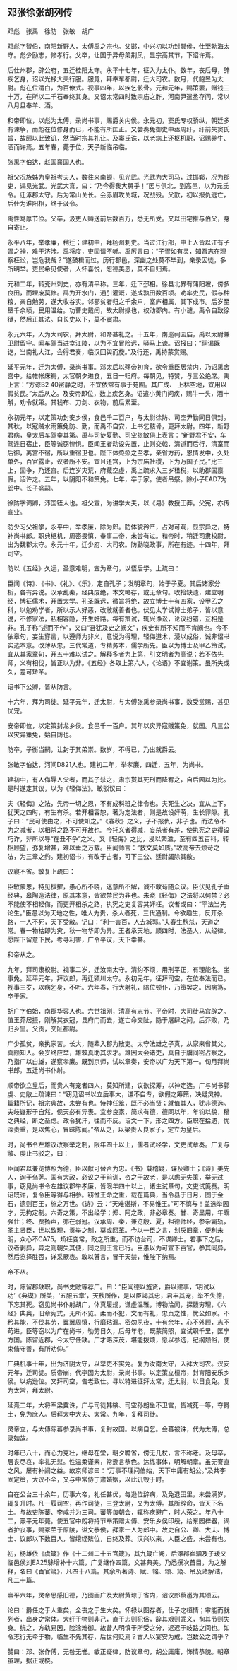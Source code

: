 ## 邓张徐张胡列传


邓彪　张禹　徐防　张敏　胡广

邓彪字智伯，南阳新野人，太傅禹之宗也。父邯，中兴初以功封鄳侯，仕至勃海太守。彪少励志，修孝行。父卒，让国于异母弟荆凤，显宗高其节，下诏许焉。

后仕州郡，辟公府，五迁桂阳太守。永平十七年，征入为太仆。数年，丧后母，辞疾乞身，诏以光禄大夫行服。服竟，拜奉车都尉，迁大司农。数月，代鲍昱为太尉。彪在位清白，为百僚式。视事四年，以疾乞骸骨。元和元年，赐策罢，赠钱三十万，在所以二千石奉终其身。又诏太常四时致宗庙之胙，河南尹遣丞存问，常以八月旦奉羊、酒。

和帝即位，以彪为太傅，录尚书事，赐爵关内侯。永元初，窦氏专权骄纵，朝廷多有谏争，而彪在位修身而已，不能有所匡正。又尝奏免御史中丞周纡，纡前失窦氏旨，故颇以此致讥，然当时宗其礼让。及窦氏诛，以老病上还枢机职，诏赐养牛、酒而许焉。五年春，薨于位，天子新临吊临。

张禹字伯达，赵国襄国人也。

祖父况族姊为皇祖考夫人，数往来南顿，见光武。光武为大司马，过邯郸，况为郡吏，谒见光武。光武大喜，曰：“乃今得我大舅乎！”因与俱北，到高邑，以为元氏令。迁涿郡太守。后为常山关长。会赤眉攻关城，况战殁。父歆，初以报仇逃亡，后仕为淮阳相，终于汲令。

禹性笃厚节俭。父卒，汲吏人赙送前后数百万，悉无所受。又以田宅推与伯父，身自寄止。

永平八年，举孝廉，稍迁；建初中，拜杨州刺史。当过江行部，中上人皆以江有子胥之神，难于济涉。禹将度，吏固请不听。禹厉言曰：“子胥如有灵，知吾志在理察枉讼，岂危我哉？”遂鼓楫而过。历行郡邑，深幽之处莫不毕到，亲录囚徒，多所明举。吏民希见使者，人怀喜悦，怨德美恶，莫不自归焉。

元和二年，转兗州刺史，亦有清平称。三年，迁下邳相。徐县北界有蒲阳坡，傍多良田，而堙废莫修。禹为开水门，通引灌溉，遂成孰田数百顷。劝率吏民，假与种粮，亲自勉劳，遂大收谷实。邻郡贫者归之千余户，室庐相属，其下成市。后岁至垦千余顷，民用温给。功曹史戴闰，故太尉掾也，权动郡内。有小谴，禹令自致徐狱，然后正其法。自长史以下，莫不震肃。

永元六年，入为大司农，拜太尉，和帝甚礼之。十五年，南巡祠园庙，禹以太尉兼卫尉留守。闻车驾当进幸江陵，以为不宜冒险远，驿马上谏。诏报曰：“祠谒既讫，当南礼大江，会得君奏，临汉回舆而旋。”及行还，禹持蒙赏赐。

延平元年，迁为太傅，录尚书事。邓太后以殇帝初育，欲令重臣居禁内，乃诏禹舍宫中。给帷帐床褥，太官朝夕进食，五日一归府。每朝见，特赞，与三公绝席。禹上言：“方谅B2 40密静之时，不宜依常有事于苑囿。其广成、 上林空地，宜用以假贫民。”太后从之。及安帝即位，数上疾乞身。诏遣小黄门问疾，赐牛一头，酒十斛，劝令就第。其钱布、刀剑、衣物，前后累至。

永初元年，以定策功封安乡侯，食邑千二百户，与太尉徐防、司空尹勤同日俱封。其秋，以寇贼水雨策免防、勤，而禹不自安，上书乞骸骨，更拜太尉。四年，新野君病，皇太后车驾幸其第。禹与司徒夏勤、司空张敏俱上表言：“新野君不安，车驾连日宿止，臣等诚窃惶惧。臣闻王者动设先置，止则交戟，清道而后行，清室而后御，离宫不宿，所以重宿卫也。陛下体烝烝之至孝，亲省方药，恩情发中，久处单外，百官露止，议者所不安。宜且还宫，上为宗庙社稷，下为万国子民。”比三上，固争，乃还宫。后连岁灾荒，府藏空虚，禹上疏求入三岁租税，以助郡国禀假。诏许之。五年，以阴阳不和策免。七年，卒于家。使者吊祭。除小子EAD7为郎中。长子盛嗣。

徐防字谒卿，沛国铚人也。祖父宣，为讲学大夫，以《易》教授王莽。父宪，亦传宣业。

防少习父祖学，永平中，举孝廉，除为郎。防体貌矜严，占对可观，显宗异之，特补尚书郎。职典枢机，周密畏慎，奉事二帝，未尝有过。和帝时，稍迁司隶校尉，出为魏郡太守。永元十年，迁少府、大司农。防勤晓政事，所在有迹。十四年，拜司空。

防以《五经》久远，圣意难明，宜为章句，以悟后学。上疏曰：

臣闻《诗》、《书》、《礼》、《乐》，定自孔子；发明章句，始于子夏。其后诸家分析，各有异说。汉承乱秦，经典废绝，本文略存，或无章句。收拾缺遗，建立明经，博征儒术，开置太学。孔圣既远，微旨将绝，故立博士十有四家，设甲乙之科，以勉劝学者，所以示人好恶，改敝就善者也。伏见太学试博士弟子，皆以意说，不修家法，私相容隐，开生奸路。每有策试，辄兴诤讼，论议纷错，互相是非。孔子称“述而不作”，又曰“吾犹及史之阙文”，疾史有所不知而不肯阙也。今不依章句，妄生穿凿，以遵师为非义，意说为得理，轻侮道术，浸以成俗，诚非诏书实选本意。改薄从忠，三代常道，专精务本，儒学所先。臣以为博士及甲乙策试，宜从其家章句，开五十难以试之。解释多者为上第，引文明者为高说：若不依先师，义有相伐，皆正以为非。《五经》各取上第六人，《论语》不宜谢策。虽所失或久，差可矫革。

诏书下公卿，皆从防言。

十六年，拜为司徒。延平元年，迁太尉，与太傅张禹参录尚书事，数受赏赐，甚见优宠。

安帝即位，以定策封龙乡侯。食邑千一百户。其年以灾异寇贼策免，就国。凡三公以灾异策免，始自防也。

防卒，子衡当嗣，让封于其弟崇。数岁，不得已，乃出就爵云。

张敏字伯达，河间D821人也。建初二年，举孝廉，四迁，五年，为尚书。

建初中，有人侮辱人父者，而其子杀之，肃宗贳其死刑而降宥之，自后因以为比。是时遂定其议，以为《轻侮法》。敏驳议曰：

夫《轻侮》之法，先帝一切之恩，不有成科班之律令也。夫死生之决，宜从上下，犹天之四时，有生有杀。若开相容恕，著为定法者，则是故设奸萌，生长罪隙。孔子曰：“民可使由之，不可使知之。”《春秋》之义，子不报仇，非子也。而法令不为之减者，以相杀之路不可开故也。今托义者得减，妄杀者有差，使执宪之吏得设巧诈，非所以导“在丑不争”之义。又《轻侮》之比，浸以繁滋，至有四五百科，转相顾望，弥复增甚，难以垂之万载。臣闻师言：“救文莫如质。”故高帝去烦苛之法，为三章之约。建初诏书，有改于古者，可下三公、廷尉蠲除其敝。

议寝不省。敏复上疏曰：

臣敏蒙恩，特见拔擢，愚心所不晓，迷意所不解，诚不敢苟随众议。臣伏见孔子垂经典，皋陶造法律，原其本意，皆欲禁民为非也。未晓《轻侮》之法将以何禁？必不能使不相轻侮，而更开相杀之路，执宪之吏复容其奸枉。议者或曰：“平法当先论生。”臣愚以为天地之性，唯人为贵，杀人者死，三代通制。今欲趣生，反开杀路，一人不死，天下受敝。记曰：“利一害百，人去城郭。”夫春生秋杀，天道之常。春一物枯即为灾，秋一物华即为异。王者承天地，顺四时，法圣人，从经律。愿陛下留意下民，考寻利害，广令平议，天下幸甚。

和帝从之。

九年，拜司隶校尉。视事二岁，迁汝南太守。清约不烦，用刑平正，有理能名。坐事免。延平元年，拜议郎，再迁颍川太守。永初元年，征拜司空，在位奉法而已。视事三岁，以病乞身，不听。六年春，行大射礼，陪位顿仆，乃策罢之。因病笃，卒于家。

胡广字伯始，南郡华容人也。六世祖刚，清高有志节。平帝时，大司徒马宫辟之。值王莽居摄，刚解其衣冠，县府门而去，遂亡命交阯，隐于屠肆之间。后莽败，乃归乡里。父贡，交阯都尉。

广少孤贫，亲执家苦。长大，随辈入郡为散吏。太守法雄之子真，从家来省其父。真颇知人。会岁终应举，雄敕真助其求才。雄因大会诸吏，真自于牖间密占察之，乃指广以白雄，遂察孝廉。既到京师，试以章奏，安帝以广为天下第一。旬月拜尚书郎，五迁尚书仆射。

顺帝欲立皇后，而贵人有宠者四人，莫知所建，议欲探筹，以神定选。广与尚书郭虔、史敞上疏谏曰：“窃见诏书以立后事大，谦不自专，欲假之筹策，决疑灵神。篇籍所记，祖宗典故，未尝有也。恃神任筮，既不必当贤；就值其人，犹非德选。夫岐嶷形于自然，伣天必有异表。宜参良家，简求有德，德同以年，年钧以貌，稽之典经，断之圣虑。政令犹汗，往而不反。诏文一下，形之四方。臣职在拾遗，忧深责重，是以焦心，冒昧陈闻。”帝从之，以梁贵人良家子，定立为皇后。

时，尚书令左雄议改察举之制，限年四十以上，儒者试经学，文吏试章奏。广复与敞、虔止书驳之，曰：

臣闻君以兼览博照为德，臣以献可替否为忠。《书》载稽疑，谋及卿士；《诗》美先人，询于刍荛。国有大政，必议之于前训，咨之于故老，是以虑无失策，举无过事，窃见尚书令左雄议郡举孝廉，皆限年四十以上，诸生试章句，文吏试笺奏。明诏既许，复令臣等得与相参。窃惟王命之重，载在篇典，当令县于日月，固于金石，遗则百王，施之万世。《诗》云：“天难谌斯，不易惟王。”可不慎与！盖选举因才，无拘定制。六奇之策，不出经学；郑、阿之政，非必章奏。甘、奇显用，年乖强仕；终、贾扬声，亦在弱冠。汉承周、秦，兼览殷、夏，祖德师经，参杂霸轨，圣主贤臣，世以致理，贡举之制，莫或回革。今以一臣之言，划戾旧章，便利未明，众心不CA75。矫枉变常，政之所重，而不访台司，不谋卿士。若事下之后，议者剥异，异之则朝失其便，同之则王言已行。臣愚以为可宣下百官，参其同异，然后览择胜否，详采厥衷。敢以瞽言，冒干天禁，惟陛下纳焉。

帝不从。

时，陈留郡缺职，尚书史敞等荐广。曰：“臣闻德以旌贤，爵以建事，‘明试以功’《典谟》所美，‘五服五章’，天秩所作，是以臣竭其忠，君丰其宠，举不失德，下忘其死。窃见尚书仆射胡广，体真履规，谦虚温雅，博物洽闻，探赜穷理，《六经》典奥，旧章宪式，无所不览。柔而不犯，文而有礼，忠贞之性，忧公如家。不矜其能，不伐其劳，翼翼周慎，行靡玷漏。密勿夙夜，十有余年，心不外顾，志不苟进。臣等窃以为广在尚书，劬劳日久，后母年老，既蒙简照，宜试职千里，匡宁方国。陈留近郡，今太守任缺。广才略深茂，堪能拨烦，愿以参选，纪纲颓俗，使束脩守善，有所劝仰。”

广典机事十年，出为济阴太守，以举吏不实免。复为汝南太守，入拜大司农。汉安元年，迁司徒。质帝崩，代李固为太尉，录尚书事。以定策立桓帝，封育阳安乐乡侯。以病逊位。又拜司空，告老致仕。寻以特进征拜太常，迁太尉，以日食免。复为太常，拜太尉。

延熹二年，大将军梁冀诛，广与司徒韩縯、司空孙朗坐不卫宫，皆减死一等，夺爵土，免为庶人。后拜太中大夫、太常。九年，复拜司徒。

灵帝立，与太傅陈蕃参录尚书事，复封故国。以病自乞。会蕃被诛，代为太傅，总录如故。

时年已八十，而心力克壮，继母在堂，朝夕瞻省，傍无几杖，言不称老。及母卒，居丧尽哀，率礼无愆。性温柔谨素，常逊言恭色。达练事体，明解朝章。虽无謇直之风，屡有补阙之益。故京师谚曰：“万事不理问伯始，天下中庸有胡公。”及共李固定策，大议不全，又与中常侍丁肃婚姻，以此讥毁于时。

自在公台三十余年，历事六帝，礼任甚优，每逊位辞病，及免退田里，未尝满岁，辄复升时。凡一履司空，再作司徒，三登太尉，又为太傅。其所辟命，皆天下名士。与故吏陈蕃、李咸并为三司。蕃等每朝会，辄称疾避广，时人荣之。年八十二，熹平元年薨。使五官中朗将持节奉策赠太傅、安乐乡侯印绶，给东园梓器，谒者护丧事，赐冢茔于原陵，谥文恭侯，拜家一人为郎中。故吏自公、卿、大夫、博士、议郎以下数百人，皆缞绖殡位，自终及葬。汉兴以来，人臣之盛，未尝有也。

初，杨雄依《虞箴》作《十二州二十五官箴》，其九箴亡阙，后涿郡崔骃及子瑗又临邑侯刘EA25駼增补十六篇，广复继作四篇，文甚典美。乃悉撰次首目，为之解释，名曰《百官箴》，凡四十八篇。其余所著诗、赋、铭、颂、箴、吊及诸解诂，凡二十篇。

熹平六年，灵帝思感旧德，乃图画广及太尉黄琼于省内，诏议郎蔡邕为其颂云。

论曰：爵任之于人重矣，全丧之于生大矣。怀禄以图存者，仕子之桓情；审能而就列者，出身之常体。大纡于物则非己，直于志则犯俗，辞其艰则乖义，徇其节则失身。统之，方轨易因，险涂难御。故昔人明慎于所受之分，迟迟于岐路之间也。如令志行无牵于物，临生不先其存，后世何贬焉？古人以宴安为戒，岂数公之谓乎？

赞曰：邓、张作傅，无咎无誉。敏正疑律，防议章句，胡公庸庸，饰情恭貌。朝章虽理，据正或桡。

